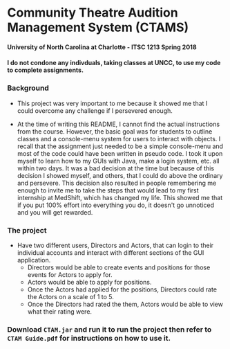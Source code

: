 # Community Theatre Audition Management System (CTAMS)
#### University of North Carolina at Charlotte - ITSC 1213 Spring 2018

#### I do not condone any indivduals, taking classes at UNCC, to use my code to complete assignments.

### Background
- This project was very important to me because it showed me that I could overcome any challenge if I persevered enough.

- At the time of writing this README, I cannot find the actual instructions from the course. However, the basic goal was
  for students to outline classes and a console-menu system for users to interact with objects. I recall that the assignment
  just needed to be a simple console-menu and most of the code could have been written in pseudo code. I took it upon myself
  to learn how to my GUIs with Java, make a login system, etc. all within two days. It was a bad decision at the time but
  because of this decision I showed myself, and others, that I could do above the ordinary and persevere. This decision also
  resulted in people remembering me enough to invite me to take the steps that would lead to my first internship at MedShift,
  which has changed my life. This showed me that if you put 100% effort into everything you do, it doesn't go unnoticed and
  you will get rewarded.

### The project
 - Have two different users, Directors and Actors, that can login to their individual accounts and interact with different
   sections of the GUI application.
    - Directors would be able to create events and positions for those events for Actors to apply for.
    - Actors would be able to apply for positions.
    - Once the Actors had applied for the positions, Directors could rate the Actors on a scale of 1 to 5.
    - Once the Directors had rated the them, Actors would be able to view what their rating were.

### Download `CTAM.jar` and run it to run the project then refer to `CTAM Guide.pdf` for instructions on how to use it.
